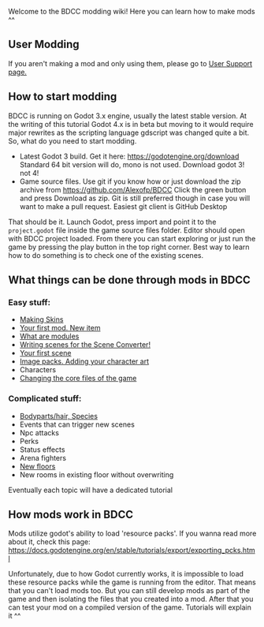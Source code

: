 Welcome to the BDCC modding wiki! Here you can learn how to make mods ^^

## User Modding

If you aren't making a mod and only using them, please go to [User Support page.](User-Support)  

## How to start modding

BDCC is running on Godot 3.x engine, usually the latest stable version. At the writing of this tutorial Godot 4.x is in beta but moving to it would require major rewrites as the scripting language gdscript was changed quite a bit. So, what do you need to start modding.

- Latest Godot 3 build. Get it here: https://godotengine.org/download Standard 64 bit version will do, mono is not used. Download godot 3! not 4!
- Game source files. Use git if you know how or just download the zip archive from https://github.com/Alexofp/BDCC Click the green button and press Download as zip. Git is still preferred though in case you will want to make a pull request. Easiest git client is GitHub Desktop

That should be it. Launch Godot, press import and point it to the `project.godot` file inside the game source files folder. Editor should open with BDCC project loaded. From there you can start exploring or just run the game by pressing the play button in the top right corner. Best way to learn how to do something is to check one of the existing scenes.

## What things can be done through mods in BDCC

### Easy stuff:
- [Making Skins](Making-skins)
- [Your first mod. New item](Your-first-mod.-New-item)
- [What are modules](What-are-modules)
- [Writing scenes for the Scene Converter!](Writing-scenes-for-the-Scene-Converter)
- [Your first scene](Your-first-scene)
- [Image packs. Adding your character art](Image-packs.-Adding-your-character-art)
- Characters
- [Changing the core files of the game](Changing-the-core-files-of-the-game)

### Complicated stuff:
- [Bodyparts/hair, Species](Bodyparts,-Species)
- Events that can trigger new scenes
- Npc attacks
- Perks
- Status effects
- Arena fighters
- [New floors](New-floors)
- New rooms in existing floor without overwriting

Eventually each topic will have a dedicated tutorial


## How mods work in BDCC
Mods utilize godot's ability to load 'resource packs'. If you wanna read more about it, check this page: https://docs.godotengine.org/en/stable/tutorials/export/exporting_pcks.html

Unfortunately, due to how Godot currently works, it is impossible to load these resource packs while the game is running from the editor. That means that you can't load mods too. But you can still develop mods as part of the game and then isolating the files that you created into a mod. After that you can test your mod on a compiled version of the game. Tutorials will explain it ^^